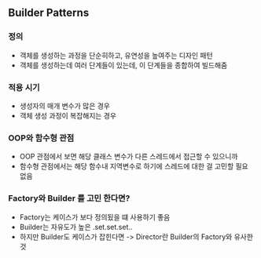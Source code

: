 ## Builder Patterns 

### 정의
- 객체를 생성하는 과정을 단순히하고, 유연성을 높여주는 디자인 패턴
- 객체를 생성하는데 여러 단계들이 있는데, 이 단계들을 종합하여 빌드해줌

### 적용 시기
- 생성자의 매개 변수가 많은 경우
- 객체 생성 과정이 복잡해지는 경우

### OOP와 함수형 관점
- OOP 관점에서 보면 해당 클래스 변수가 다른 스레드에서 접근할 수 있으니까
- 함수형 관점에서는 해당 함수내 지역변수로 하기에 스레드에 대한 걸 고민할 필요 없음


### Factory와 Builder 를 고민 한다면?
- Factory는 케이스가 보다 정의됬을 떄 사용하기 좋음
- Builder는 자유도가 높은 .set.set.set..
- 하지만 Builder도 케이스가 잡힌다면 -> Director란 Builder의 Factory와 유사한 것
